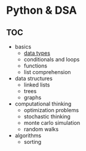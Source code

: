 # Python & DSA


## TOC
- basics
    - [data types](/basics/data-types.md)
    - conditionals and loops
    - functions
    - list comprehension
- data structures
    - linked lists
    - trees
    - graphs
- computational thinking
    - optimization problems
    - stochastic thinking
    - monte carlo simulation
    - random walks
- algorithms
    - sorting
    